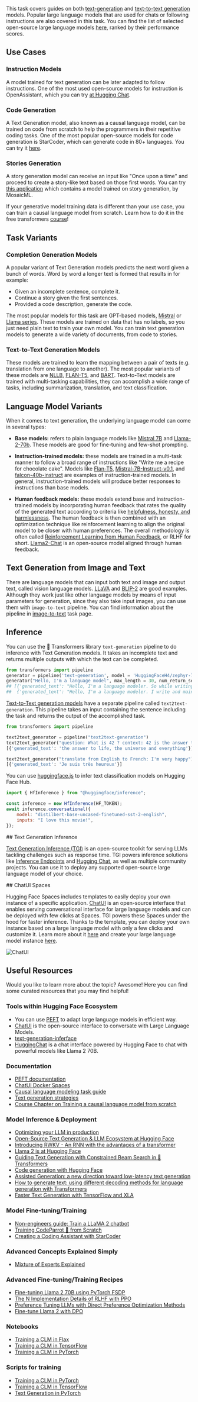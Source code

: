 This task covers guides on both [text-generation](https://huggingface.co/models?pipeline_tag=text-generation&sort=downloads) and [text-to-text generation](https://huggingface.co/models?pipeline_tag=text2text-generation&sort=downloads) models. Popular large language models that are used for chats or following instructions are also covered in this task. You can find the list of selected open-source large language models [here](https://huggingface.co/spaces/HuggingFaceH4/open_llm_leaderboard), ranked by their performance scores.

## Use Cases

### Instruction Models

A model trained for text generation can be later adapted to follow instructions. One of the most used open-source models for instruction is OpenAssistant, which you can try [at Hugging Chat](https://huggingface.co/chat).

### Code Generation

A Text Generation model, also known as a causal language model, can be trained on code from scratch to help the programmers in their repetitive coding tasks. One of the most popular open-source models for code generation is StarCoder, which can generate code in 80+ languages. You can try it [here](https://huggingface.co/spaces/bigcode/bigcode-playground).

### Stories Generation

A story generation model can receive an input like "Once upon a time" and proceed to create a story-like text based on those first words. You can try [this application](https://huggingface.co/spaces/mosaicml/mpt-7b-storywriter) which contains a model trained on story generation, by MosaicML.

If your generative model training data is different than your use case, you can train a causal language model from scratch. Learn how to do it in the free transformers [course](https://huggingface.co/course/chapter7/6?fw=pt)!

## Task Variants

### Completion Generation Models

A popular variant of Text Generation models predicts the next word given a bunch of words. Word by word a longer text is formed that results in for example:

- Given an incomplete sentence, complete it.
- Continue a story given the first sentences.
- Provided a code description, generate the code.

The most popular models for this task are GPT-based models, [Mistral](mistralai/Mistral-7B-v0.1) or [Llama series](https://huggingface.co/meta-llama/Llama-2-7b-chat-hf). These models are trained on data that has no labels, so you just need plain text to train your own model. You can train text generation models to generate a wide variety of documents, from code to stories.

### Text-to-Text Generation Models

These models are trained to learn the mapping between a pair of texts (e.g. translation from one language to another). The most popular variants of these models are [NLLB](facebook/nllb-200-distilled-600M), [FLAN-T5](https://huggingface.co/google/flan-t5-xxl), and [BART](https://huggingface.co/docs/transformers/model_doc/bart). Text-to-Text models are trained with multi-tasking capabilities, they can accomplish a wide range of tasks, including summarization, translation, and text classification.

## Language Model Variants

When it comes to text generation, the underlying language model can come in several types:

- **Base models:** refers to plain language models like [Mistral 7B](mistralai/Mistral-7B-v0.1) and [Llama-2-70b](https://huggingface.co/meta-llama/Llama-2-70b-hf). These models are good for fine-tuning and few-shot prompting.

- **Instruction-trained models:** these models are trained in a multi-task manner to follow a broad range of instructions like "Write me a recipe for chocolate cake". Models like [Flan-T5](https://huggingface.co/google/flan-t5-xl), [Mistral-7B-Instruct-v0.1](https://huggingface.co/mistralai/Mistral-7B-Instruct-v0.1), and [falcon-40b-instruct](https://huggingface.co/tiiuae/falcon-40b-instruct) are examples of instruction-trained models. In general, instruction-trained models will produce better responses to instructions than base models.

- **Human feedback models:** these models extend base and instruction-trained models by incorporating human feedback that rates the quality of the generated text according to criteria like [helpfulness, honesty, and harmlessness](https://arxiv.org/abs/2112.00861). The human feedback is then combined with an optimization technique like reinforcement learning to align the original model to be closer with human preferences. The overall methodology is often called [Reinforcement Learning from Human Feedback](https://huggingface.co/blog/rlhf), or RLHF for short. [Llama2-Chat](https://huggingface.co/meta-llama/Llama-2-7b-chat-hf) is an open-source model aligned through human feedback.

## Text Generation from Image and Text

There are language models that can input both text and image and output text, called vision language models. [LLaVA](https://huggingface.co/llava-hf/llava-1.5-7b-hf) and [BLIP-2](https://huggingface.co/Salesforce/blip2-opt-2.7b) are good examples. Although they work just like other language models by means of input parameters for generation, since they also take input images, you can use them with `image-to-text` pipeline. You can find information about the pipeline in [image-to-text](https://huggingface.co/tasks/image-to-text) task page.

## Inference

You can use the 🤗 Transformers library `text-generation` pipeline to do inference with Text Generation models. It takes an incomplete text and returns multiple outputs with which the text can be completed.

```python
from transformers import pipeline
generator = pipeline('text-generation', model = 'HuggingFaceH4/zephyr-7b-beta')
generator("Hello, I'm a language model", max_length = 30, num_return_sequences=3)
## [{'generated_text': "Hello, I'm a language modeler. So while writing this, when I went out to meet my wife or come home she told me that my"},
##  {'generated_text': "Hello, I'm a language modeler. I write and maintain software in Python. I love to code, and that includes coding things that require writing"}, ...
```

[Text-to-Text generation models](https://huggingface.co/models?pipeline_tag=text2text-generation&sort=downloads) have a separate pipeline called `text2text-generation`. This pipeline takes an input containing the sentence including the task and returns the output of the accomplished task.

```python
from transformers import pipeline

text2text_generator = pipeline("text2text-generation")
text2text_generator("question: What is 42 ? context: 42 is the answer to life, the universe and everything")
[{'generated_text': 'the answer to life, the universe and everything'}]

text2text_generator("translate from English to French: I'm very happy")
[{'generated_text': 'Je suis très heureux'}]
```

You can use [huggingface.js](https://github.com/huggingface/huggingface.js) to infer text classification models on Hugging Face Hub.

```javascript
import { HfInference } from "@huggingface/inference";

const inference = new HfInference(HF_TOKEN);
await inference.conversational({
	model: "distilbert-base-uncased-finetuned-sst-2-english",
	inputs: "I love this movie!",
});
```

## Text Generation Inference

[Text Generation Inference (TGI)](https://github.com/huggingface/text-generation-inference) is an open-source toolkit for serving LLMs tackling challenges such as response time. TGI powers inference solutions like [Inference Endpoints](https://huggingface.co/inference-endpoints) and [Hugging Chat](https://huggingface.co/chat/), as well as multiple community projects. You can use it to deploy any supported open-source large language model of your choice.

## ChatUI Spaces

Hugging Face Spaces includes templates to easily deploy your own instance of a specific application. [ChatUI](https://github.com/huggingface/chat-ui) is an open-source interface that enables serving conversational interface for large language models and can be deployed with few clicks at Spaces. TGI powers these Spaces under the hood for faster inference. Thanks to the template, you can deploy your own instance based on a large language model with only a few clicks and customize it. Learn more about it [here](https://huggingface.co/docs/hub/spaces-sdks-docker-chatui) and create your large language model instance [here](https://huggingface.co/new-space?template=huggingchat/chat-ui-template).

![ChatUI](https://huggingface.co/datasets/huggingface/documentation-images/resolve/main/blog/os_llms/docker_chat.png)

## Useful Resources

Would you like to learn more about the topic? Awesome! Here you can find some curated resources that you may find helpful!

### Tools within Hugging Face Ecosystem

- You can use [PEFT](https://github.com/huggingface/peft) to adapt large language models in efficient way.
- [ChatUI](https://github.com/huggingface/chat-ui) is the open-source interface to conversate with Large Language Models.
- [text-generation-inferface](https://github.com/huggingface/text-generation-inference)
- [HuggingChat](https://huggingface.co/chat/) is a chat interface powered by Hugging Face to chat with powerful models like Llama 2 70B.

### Documentation

- [PEFT documentation](https://huggingface.co/docs/peft/index)
- [ChatUI Docker Spaces](https://huggingface.co/docs/hub/spaces-sdks-docker-chatui)
- [Causal language modeling task guide](https://huggingface.co/docs/transformers/tasks/language_modeling)
- [Text generation strategies](https://huggingface.co/docs/transformers/generation_strategies)
- [Course Chapter on Training a causal language model from scratch](https://huggingface.co/course/chapter7/6?fw=pt)


### Model Inference & Deployment
- [Optimizing your LLM in production](https://huggingface.co/blog/optimize-llm)
- [Open-Source Text Generation & LLM Ecosystem at Hugging Face](https://huggingface.co/blog/os-llms)
- [Introducing RWKV - An RNN with the advantages of a transformer](https://huggingface.co/blog/rwkv)
- [Llama 2 is at Hugging Face](https://huggingface.co/blog/llama2)
- [Guiding Text Generation with Constrained Beam Search in 🤗 Transformers](https://huggingface.co/blog/constrained-beam-search)
- [Code generation with Hugging Face](https://huggingface.co/spaces/codeparrot/code-generation-models)
- [Assisted Generation: a new direction toward low-latency text generation](https://huggingface.co/blog/assisted-generation)
- [How to generate text: using different decoding methods for language generation with Transformers](https://huggingface.co/blog/how-to-generate)
- [Faster Text Generation with TensorFlow and XLA](https://huggingface.co/blog/tf-xla-generate)

### Model Fine-tuning/Training

- [Non-engineers guide: Train a LLaMA 2 chatbot](https://huggingface.co/blog/Llama2-for-non-engineers)
- [Training CodeParrot 🦜 from Scratch](https://huggingface.co/blog/codeparrot)
- [Creating a Coding Assistant with StarCoder](https://huggingface.co/blog/starchat-alpha)

### Advanced Concepts Explained Simply
- [Mixture of Experts Explained](https://huggingface.co/blog/moe)

### Advanced Fine-tuning/Training Recipes

- [Fine-tuning Llama 2 70B using PyTorch FSDP](https://huggingface.co/blog/ram-efficient-pytorch-fsdp)
- [The N Implementation Details of RLHF with PPO](https://huggingface.co/blog/the_n_implementation_details_of_rlhf_with_ppo)
- [Preference Tuning LLMs with Direct Preference Optimization Methods](https://huggingface.co/blog/pref-tuning)
- [Fine-tune Llama 2 with DPO](https://huggingface.co/blog/dpo-trl)

### Notebooks

- [Training a CLM in Flax](https://github.com/huggingface/notebooks/blob/master/examples/causal_language_modeling_flax.ipynb)
- [Training a CLM in TensorFlow](https://github.com/huggingface/notebooks/blob/master/examples/language_modeling_from_scratch-tf.ipynb)
- [Training a CLM in PyTorch](https://github.com/huggingface/notebooks/blob/master/examples/language_modeling_from_scratch.ipynb)

### Scripts for training

- [Training a CLM in PyTorch](https://github.com/huggingface/transformers/tree/main/examples/pytorch/language-modeling)
- [Training a CLM in TensorFlow](https://github.com/huggingface/transformers/tree/main/examples/tensorflow/language-modeling)
- [Text Generation in PyTorch](https://github.com/huggingface/transformers/tree/main/examples/pytorch/text-generation)
